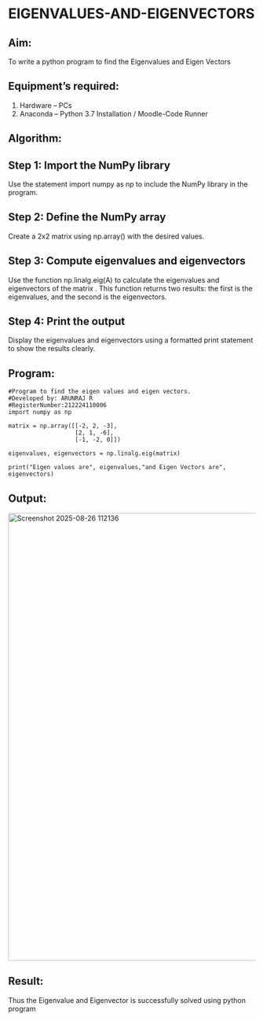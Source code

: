 # EIGENVALUES-AND-EIGENVECTORS
## Aim:
To write a python program to find the Eigenvalues and Eigen Vectors
## Equipment’s required:
1. 	Hardware – PCs
2. 	Anaconda – Python 3.7 Installation / Moodle-Code Runner
## Algorithm:
## Step 1: Import the NumPy library
Use the statement import numpy as np to include the NumPy library in the program.
## Step 2: Define the NumPy array
Create a 2x2 matrix 
 using np.array() with the desired values.
## Step 3: Compute eigenvalues and eigenvectors
Use the function np.linalg.eig(A) to calculate the eigenvalues and eigenvectors of the matrix 
. This function returns two results: the first is the eigenvalues, and the second is the eigenvectors.
## Step 4: Print the output
Display the eigenvalues and eigenvectors using a formatted print statement to show the results clearly.
## Program:
```
#Program to find the eigen values and eigen vectors.
#Developed by: ARUNRAJ R
#RegisterNumber:212224110006
import numpy as np

matrix = np.array([[-2, 2, -3],
                   [2, 1, -6],
                   [-1, -2, 0]])

eigenvalues, eigenvectors = np.linalg.eig(matrix)

print("Eigen values are", eigenvalues,"and Eigen Vectors are", eigenvectors)
```
## Output:
<img width="1493" height="910" alt="Screenshot 2025-08-26 112136" src="https://github.com/user-attachments/assets/70a18d85-f899-4b8d-bb97-1652d23b0160" />



## Result:
Thus the Eigenvalue and Eigenvector is successfully solved using python program
